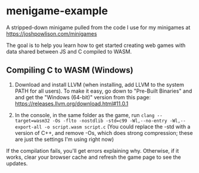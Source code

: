 # menigame-example
A stripped-down minigame pulled from the code I use for my minigames at https://joshpowlison.com/minigames

The goal is to help you learn how to get started creating web games with data shared between JS and C compiled to WASM.

## Compiling C to WASM (Windows)
1. Download and install LLVM (when installing, add LLVM to the system PATH for all users). To make it easy, go down to "Pre-Built Binaries" and and get the "Windows (64-bit)" version from this page: https://releases.llvm.org/download.html#11.0.1
	
2. In the console, in the same folder as the game, run `clang --target=wasm32 -Os -flto -nostdlib -std=c99 -Wl,--no-entry -Wl,--export-all -o script.wasm script.c` (You could replace the -std with a version of C++, and remove -Os, which does strong compression; these are just the settings I'm using right now)

If the compilation fails, you'll get errors explaining why. Otherwise, if it works, clear your browser cache and refresh the game page to see the updates.
